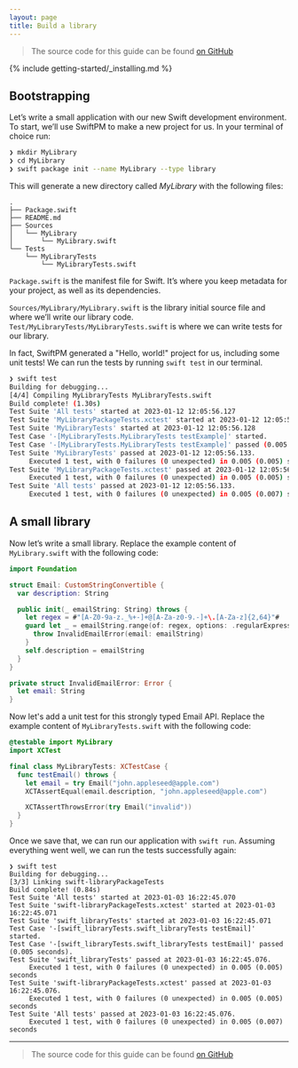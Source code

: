 ```yaml
---
layout: page
title: Build a library
---
```


> The source code for this guide can be found [on GitHub](https://github.com/apple/swift-getting-started-package-library)

{% include getting-started/_installing.md %}

## Bootstrapping

Let’s write a small application with our new Swift development environment.
To start, we’ll use SwiftPM to make a new project for us. In your terminal of choice run:

~~~bash
❯ mkdir MyLibrary
❯ cd MyLibrary
❯ swift package init --name MyLibrary --type library
~~~

This will generate a new directory called _MyLibrary_ with the following files:

~~~no-highlight
.
├── Package.swift
├── README.md
├── Sources
│   └── MyLibrary
│       └── MyLibrary.swift
└── Tests
    └── MyLibraryTests
        └── MyLibraryTests.swift
~~~

`Package.swift` is the manifest file for Swift. It’s where you keep metadata for your project, as well as its dependencies.

`Sources/MyLibrary/MyLibrary.swift` is the library initial source file and where we’ll write our library code.
`Test/MyLibraryTests/MyLibraryTests.swift` is where we can write tests for our library.

In fact, SwiftPM generated a "Hello, world!" project for us, including some unit tests!
We can run the tests by running  `swift test`  in our terminal.

~~~bash
❯ swift test
Building for debugging...
[4/4] Compiling MyLibraryTests MyLibraryTests.swift
Build complete! (1.30s)
Test Suite 'All tests' started at 2023-01-12 12:05:56.127
Test Suite 'MyLibraryPackageTests.xctest' started at 2023-01-12 12:05:56.128
Test Suite 'MyLibraryTests' started at 2023-01-12 12:05:56.128
Test Case '-[MyLibraryTests.MyLibraryTests testExample]' started.
Test Case '-[MyLibraryTests.MyLibraryTests testExample]' passed (0.005 seconds).
Test Suite 'MyLibraryTests' passed at 2023-01-12 12:05:56.133.
	 Executed 1 test, with 0 failures (0 unexpected) in 0.005 (0.005) seconds
Test Suite 'MyLibraryPackageTests.xctest' passed at 2023-01-12 12:05:56.133.
	 Executed 1 test, with 0 failures (0 unexpected) in 0.005 (0.005) seconds
Test Suite 'All tests' passed at 2023-01-12 12:05:56.133.
	 Executed 1 test, with 0 failures (0 unexpected) in 0.005 (0.007) seconds
~~~

## A small library

Now let’s write a small library.
Replace the example content of `MyLibrary.swift` with the following code:

~~~swift
import Foundation

struct Email: CustomStringConvertible {
  var description: String

  public init(_ emailString: String) throws {
    let regex = #"[A-Z0-9a-z._%+-]+@[A-Za-z0-9.-]+\.[A-Za-z]{2,64}"#
    guard let _ = emailString.range(of: regex, options: .regularExpression) else {
      throw InvalidEmailError(email: emailString)
    }
    self.description = emailString
  }
}

private struct InvalidEmailError: Error {
  let email: String
}
~~~

Now let's add a unit test for this strongly typed Email API.
Replace the example content of `MyLibraryTests.swift` with the following code:

~~~swift
@testable import MyLibrary
import XCTest

final class MyLibraryTests: XCTestCase {
  func testEmail() throws {
    let email = try Email("john.appleseed@apple.com")
    XCTAssertEqual(email.description, "john.appleseed@apple.com")

    XCTAssertThrowsError(try Email("invalid"))
  }
}
~~~

Once we save that, we can run our application with `swift run`.
Assuming everything went well, we can run the tests successfully again:

~~~no-highlight
❯ swift test
Building for debugging...
[3/3] Linking swift-libraryPackageTests
Build complete! (0.84s)
Test Suite 'All tests' started at 2023-01-03 16:22:45.070
Test Suite 'swift-libraryPackageTests.xctest' started at 2023-01-03 16:22:45.071
Test Suite 'swift_libraryTests' started at 2023-01-03 16:22:45.071
Test Case '-[swift_libraryTests.swift_libraryTests testEmail]' started.
Test Case '-[swift_libraryTests.swift_libraryTests testEmail]' passed (0.005 seconds).
Test Suite 'swift_libraryTests' passed at 2023-01-03 16:22:45.076.
	 Executed 1 test, with 0 failures (0 unexpected) in 0.005 (0.005) seconds
Test Suite 'swift-libraryPackageTests.xctest' passed at 2023-01-03 16:22:45.076.
	 Executed 1 test, with 0 failures (0 unexpected) in 0.005 (0.005) seconds
Test Suite 'All tests' passed at 2023-01-03 16:22:45.076.
	 Executed 1 test, with 0 failures (0 unexpected) in 0.005 (0.007) seconds
~~~

---

> The source code for this guide can be found [on GitHub](https://github.com/apple/swift-getting-started-package-library)

